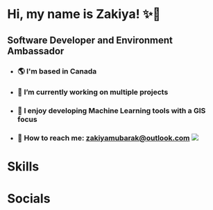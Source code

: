 # Hi, my name is Zakiya! ✨🌙 

## Software Developer and Environment Ambassador
  - ### 🌎 I'm based in Canada
  - ### 🔨 I’m currently working on multiple projects
  - ### 🌴 I enjoy developing Machine Learning tools with a GIS focus
  - ### 📩 How to reach me: zakiyamubarak@outlook.com  ![](https://i.pinimg.com/originals/d6/af/c7/d6afc7ce9d9e64447bfdd4a368b8db18.gif)
# Skills

# Socials
